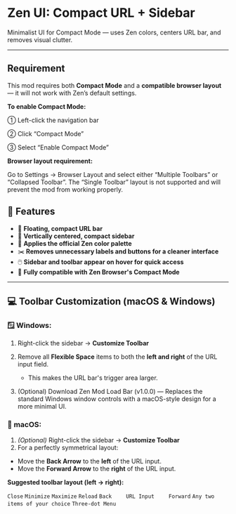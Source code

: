# Zen UI: Compact URL + Sidebar

Minimalist UI for Compact Mode — uses Zen colors, centers URL bar, and removes visual clutter.

---

## Requirement

This mod requires both **Compact Mode** and a **compatible browser layout** — it will not work with Zen’s default settings.

**To enable Compact Mode:**

① Left-click the navigation bar

② Click “Compact Mode”

③ Select “Enable Compact Mode”

**Browser layout requirement:**

Go to Settings → Browser Layout and select either “Multiple Toolbars” or “Collapsed Toolbar”.
The “Single Toolbar” layout is not supported and will prevent the mod from working properly.

## 🌟 Features

- 🔳 **Floating, compact URL bar**
- 🧱 **Vertically centered, compact sidebar**
- 🎨 **Applies the official Zen color palette**
- ✂️ **Removes unnecessary labels and buttons for a cleaner interface**
- 🖱️ **Sidebar and toolbar appear on hover for quick access**
- 🚀 **Fully compatible with Zen Browser's Compact Mode**

---

## 💻 Toolbar Customization (macOS & Windows)

### 🪟 Windows:
1. Right-click the sidebar → **Customize Toolbar**
2. Remove all **Flexible Space** items to both the **left and right** of the URL input field.
   - This makes the URL bar's trigger area larger.
  
3. (Optional) Download Zen Mod Load Bar (v1.0.0) — Replaces the standard Windows window controls with a macOS-style design for a more minimal UI. 

### 🍎 macOS:
1. _(Optional)_ Right-click the sidebar → **Customize Toolbar**
2.  For a perfectly symmetrical layout:
   - Move the **Back Arrow** to the **left** of the URL input.
   - Move the **Forward Arrow** to the **right** of the URL input.

**Suggested toolbar layout (left → right):**

`Close` `Minimize` `Maximize` `Reload` `Back`  `     URL Input     `  `Forward` `Any two items of your choice` `Three-dot Menu`
